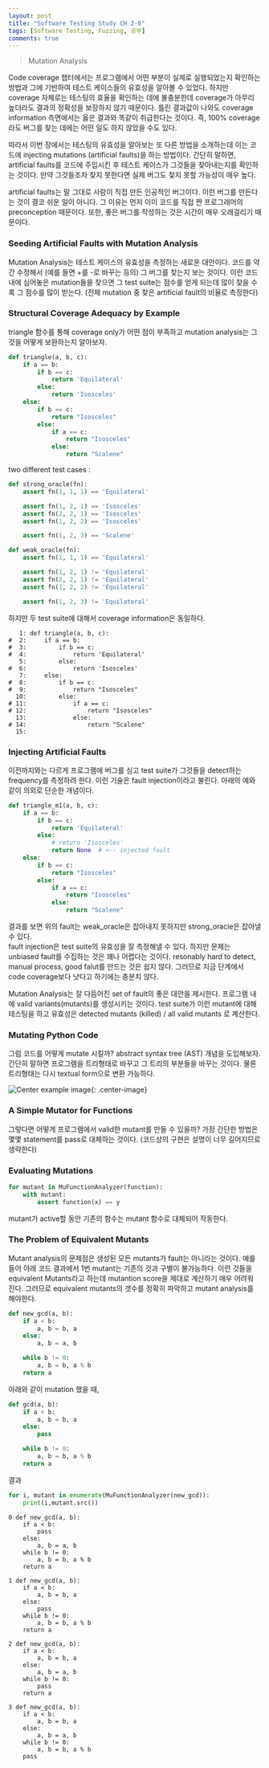 ```yaml
---
layout: post
title: "Software Testing Study CH 2-6"
tags: [Software Testing, Fuzzing, 공부]
comments: true
---
```


> Mutation Analysis  

Code coverage 챕터에서는 프로그램에서 어떤 부분이 실제로 실행되었는지 확인하는 방법과 그에 기반하여 테스트 케이스들의 유효성을 알아볼 수 있었다. 하지만 coverage 자체로는 테스팅의 효율을 확인하는 데에 불충분한데 coverage가 아무리 높더라도 결과의 정확성을 보장하지 않기 때문이다. 틀린 결과값이 나와도 coverage information 측면에서는 옳은 결과와 똑같이 취급한다는 것이다. 즉, 100% coverage 라도 버그를 찾는 데에는 어떤 일도 하지 않았을 수도 있다.  

따라서 이번 장에서는 테스팅의 유효성을 알아보는 또 다른 방법을 소개하는데 이는 코드에 injecting mutations (artificial faults)을 하는 방법이다. 간단히 말하면, artificial faults를 코드에 주입시킨 후 테스트 케이스가 그것들을 찾아내는지를 확인하는 것이다. 만약 그것들조차 찾지 못한다면 실제 버그도 찾지 못할 가능성이 매우 높다.  

artificial faults는 말 그대로 사람이 직접 만든 인공적인 버그이다. 이런 버그를 만든다는 것이 결코 쉬운 일이 아니다. 그 이유는 먼저 이미 코드를 직접 짠 프로그래머의 preconception 때문이다. 또한, 좋은 버그를 작성하는 것은 시간이 매우 오래걸리기 때문이다.  

### Seeding Artificial Faults with Mutation Analysis  
Mutation Analysis는 테스트 케이스의 유효성을 측정하는 새로운 대안이다. 코드를 약간 수정해서 (예를 들면 +를 -로 바꾸는 등의) 그 버그를 찾는지 보는 것이다. 이런 코드 내에 심어놓은 mutation들을 찾으면 그 test suite는 점수를 얻게 되는데 많이 찾을 수록 그 점수를 많이 받는다. (전체 mutation 중 찾은 artificial fault의 비율로 측정한다)  

### Structural Coverage Adequacy by Example  
triangle 함수를 통해 coverage only가 어떤 점이 부족하고 mutation analysis는 그것을 어떻게 보완하는지 알아보자.  
~~~python
def triangle(a, b, c):
    if a == b:
        if b == c:
            return 'Equilateral'
        else:
            return 'Isosceles'
    else:
        if b == c:
            return "Isosceles"
        else:
            if a == c:
                return "Isosceles"
            else:
                return "Scalene"
~~~

two different test cases :  
~~~ python
def strong_oracle(fn):
    assert fn(1, 1, 1) == 'Equilateral'

    assert fn(1, 2, 1) == 'Isosceles'
    assert fn(2, 2, 1) == 'Isosceles'
    assert fn(1, 2, 2) == 'Isosceles'

    assert fn(1, 2, 3) == 'Scalene'
~~~
~~~python
def weak_oracle(fn):
    assert fn(1, 1, 1) == 'Equilateral'

    assert fn(1, 2, 1) != 'Equilateral'
    assert fn(2, 2, 1) != 'Equilateral'
    assert fn(1, 2, 2) != 'Equilateral'

    assert fn(1, 2, 3) != 'Equilateral'
~~~

하지만 두 test suite에 대해서 coverage information은 동일하다.  
~~~
   1: def triangle(a, b, c):
#  2:     if a == b:
#  3:         if b == c:
#  4:             return 'Equilateral'
   5:         else:
#  6:             return 'Isosceles'
   7:     else:
#  8:         if b == c:
#  9:             return "Isosceles"
  10:         else:
# 11:             if a == c:
# 12:                 return "Isosceles"
  13:             else:
# 14:                 return "Scalene"
  15: 
~~~

### Injecting Artificial Faults  
이전까지와는 다르게 프로그램에 버그를 심고 test suite가 그것들을 detect하는 frequency를 측정하려 한다. 이런 기술은 fault injection이라고 불린다. 아래의 예와 같이 의외로 단순한 개념이다.  
~~~python
def triangle_m1(a, b, c):
    if a == b:
        if b == c:
            return 'Equilateral'
        else:
            # return 'Isosceles'
            return None  # <-- injected fault
    else:
        if b == c:
            return "Isosceles"
        else:
            if a == c:
                return "Isosceles"
            else:
                return "Scalene"
~~~

결과를 보면 위의 fault는 weak_oracle은 잡아내지 못하지만 strong_oracle은 잡아낼 수 있다.  
fault injection은 test suite의 유효성을 잘 측정해낼 수 있다. 하지만 문제는 unbiased fault를 수집하는 것은 꽤나 어렵다는 것이다. resonably hard to detect, manual process, good falut를 만드는 것은 쉽지 않다. 그러므로 지금 단계에서 code coverage보다 낫다고 하기에는 충분치 않다.  

Mutation Analysis는 잘 다듬어진 set of fault의 좋은 대안을 제시한다. 프로그램 내에 valid variants(mutants)를 생성시키는 것이다. test suite가 이런 mutant에 대해 테스팅을 하고 유효성은 detected mutants (killed) / all valid mutants 로 계산한다.  

### Mutating Python Code  
그럼 코드를 어떻게 mutate 시킬까? abstract syntax tree (AST) 개념을 도입해보자. 간단히 말하면 프로그램을 트리형태로 바꾸고 그 트리의 부분들을 바꾸는 것이다. 물론 트리형태는 다시 textual form으로 변환 가능하다.  

![Center example image](https://user-images.githubusercontent.com/35067611/62007570-fa54ad00-b189-11e9-9a6f-5985f799ffaf.png "Center"){: .center-image}  

### A Simple Mutator for Functions  
그렇다면 어떻게 프로그램에서 valid한 mutant를 만들 수 있을까? 가장 간단한 방법은 몇몇 statement를 pass로 대체하는 것이다. (코드상의 구현은 설명이 너무 길어지므로 생략한다)  

### Evaluating Mutations  
~~~python
for mutant in MuFunctionAnalyzer(function):
    with mutant:
        assert function(x) == y
~~~
mutant가 active할 동안 기존의 함수는 mutant 함수로 대체되어 작동한다.  

### The Problem of Equivalent Mutants  
Mutant analysis의 문제점은 생성된 모든 mutants가 fault는 아니라는 것이다. 예를 들어 아래 코드 결과에서 1번 mutant는 기존의 것과 구별이 불가능하다. 이런 것들을 equivalent Mutants라고 하는데 mutantion score을 제대로 계산하기 매우 어려워 진다. 그러므로 equivalent mutants의 갯수를 정확히 파악하고 mutant analysis를 해야한다.  
~~~python
def new_gcd(a, b):
    if a < b:
        a, b = b, a
    else:
        a, b = a, b

    while b != 0:
        a, b = b, a % b
    return a
~~~
아래와 같이 mutation 했을 때,  
~~~python
def gcd(a, b):
    if a < b:
        a, b = b, a
    else:
        pass

    while b != 0:
        a, b = b, a % b
    return a
~~~

결과  
~~~python
for i, mutant in enumerate(MuFunctionAnalyzer(new_gcd)):
    print(i,mutant.src())
~~~
~~~
0 def new_gcd(a, b):
    if a < b:
        pass
    else:
        a, b = a, b
    while b != 0:
        a, b = b, a % b
    return a

1 def new_gcd(a, b):
    if a < b:
        a, b = b, a
    else:
        pass
    while b != 0:
        a, b = b, a % b
    return a

2 def new_gcd(a, b):
    if a < b:
        a, b = b, a
    else:
        a, b = a, b
    while b != 0:
        pass
    return a

3 def new_gcd(a, b):
    if a < b:
        a, b = b, a
    else:
        a, b = a, b
    while b != 0:
        a, b = b, a % b
    pass
~~~